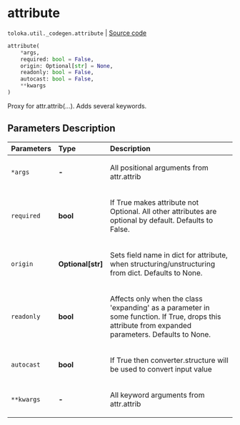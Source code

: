 # attribute
`toloka.util._codegen.attribute` | [Source code](https://github.com/Toloka/toloka-kit/blob/v1.2.3/src/util/_codegen.py#L326)

```python
attribute(
    *args,
    required: bool = False,
    origin: Optional[str] = None,
    readonly: bool = False,
    autocast: bool = False,
    **kwargs
)
```

Proxy for attr.attrib(...). Adds several keywords.

## Parameters Description

| Parameters | Type | Description |
| :----------| :----| :-----------|
`*args`|**-**|<p>All positional arguments from attr.attrib</p>
`required`|**bool**|<p>If True makes attribute not Optional. All other attributes are optional by default. Defaults to False.</p>
`origin`|**Optional\[str\]**|<p>Sets field name in dict for attribute, when structuring/unstructuring from dict. Defaults to None.</p>
`readonly`|**bool**|<p>Affects only when the class &#x27;expanding&#x27; as a parameter in some function. If True, drops this attribute from expanded parameters. Defaults to None.</p>
`autocast`|**bool**|<p>If True then converter.structure will be used to convert input value</p>
`**kwargs`|**-**|<p>All keyword arguments from attr.attrib</p>
